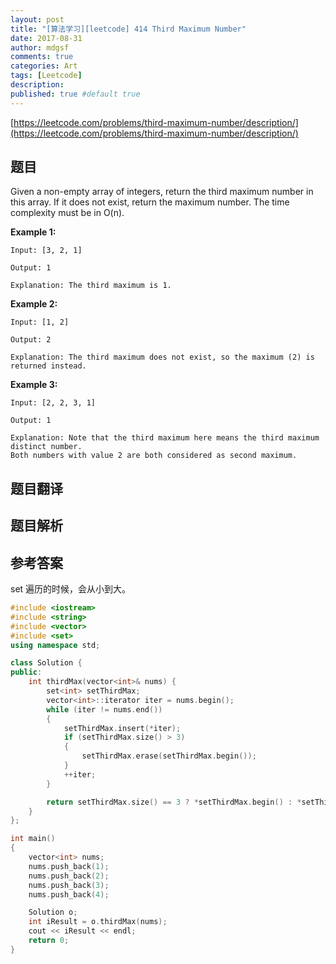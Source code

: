 ```yaml
---
layout: post
title: "[算法学习][leetcode] 414 Third Maximum Number"
date: 2017-08-31
author: mdgsf
comments: true
categories: Art
tags: [Leetcode]
description:
published: true #default true
---
```


[https://leetcode.com/problems/third-maximum-number/description/](https://leetcode.com/problems/third-maximum-number/description/)

## 题目

Given a non-empty array of integers, return the third maximum number in this array. If it does not exist, return the maximum number. The time complexity must be in O(n).

**Example 1:**

```
Input: [3, 2, 1]

Output: 1

Explanation: The third maximum is 1.
```

**Example 2:**

```
Input: [1, 2]

Output: 2

Explanation: The third maximum does not exist, so the maximum (2) is returned instead.
```

**Example 3:**

```
Input: [2, 2, 3, 1]

Output: 1

Explanation: Note that the third maximum here means the third maximum distinct number.
Both numbers with value 2 are both considered as second maximum.
```

## 题目翻译

## 题目解析

## 参考答案

set 遍历的时候，会从小到大。

```c++
#include <iostream>
#include <string>
#include <vector>
#include <set>
using namespace std;

class Solution {
public:
    int thirdMax(vector<int>& nums) {
        set<int> setThirdMax;
        vector<int>::iterator iter = nums.begin();
        while (iter != nums.end())
        {
            setThirdMax.insert(*iter);
            if (setThirdMax.size() > 3)
            {
                setThirdMax.erase(setThirdMax.begin());
            }
            ++iter;
        }

        return setThirdMax.size() == 3 ? *setThirdMax.begin() : *setThirdMax.rbegin();
    }
};

int main()
{
    vector<int> nums;
    nums.push_back(1);
    nums.push_back(2);
    nums.push_back(3);
    nums.push_back(4);

    Solution o;
    int iResult = o.thirdMax(nums);
    cout << iResult << endl;
    return 0;
}
```

